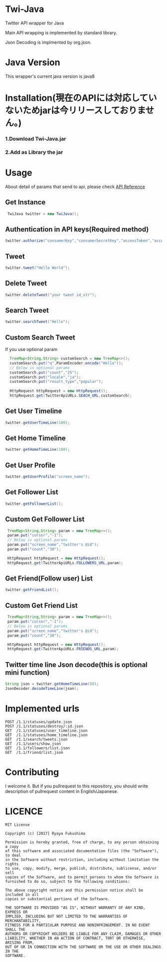 # Twi-Java
Twitter API wrapper for Java

Main API wrapping is implemented by standard library. 

Json Decoding is implmented by org.json.

# Java Version
This wrapper's current java version is java8
# Installation(現在のAPIには対応していないためjarは今リリースしておりません。)
### 1.Download Twi-Java.jar 
### 2.Add as Library the jar
# Usage
About detail of params that send to api, please check [API Reference](https://developer.twitter.com)
## Get Instance
```java
 TwiJava twitter = new TwiJava();
```
## Authentication in API keys(Required method)
```java
twitter.authorize("consumerKey","consumerSecretKey","accessToken","accessTokenSecret");
```
## Tweet
```java
twitter.tweet("Hello World");
```
## Delete Tweet
```java
twitter.deleteTweet("your tweet id_str");
```
## Search Tweet
```java
twitter.searchTweet("Hello");
```
## Custom Search Tweet
If you use optional param
```java
  TreeMap<String,String> customSearch = new TreeMap<>();
  customSearch.put("q",ParamEncoder.encode("Hello"));
  // Below is optional params
  customSearch.put("count","25");
  customSearch.put("locale","ja");
  customSearch.put("result_type","popular");
       
  HttpRequest httpRequest = new HttpRequest();
  httpRequest.get(TwitterApiURLs.SEACH_URL,customSearch);
```
## Get User Timeline
```java
twitter.getUserTimeLine(100); 
```
## Get Home Timeline
```java
twitter.getHomeTimeLine(100);
```
## Get User Profile
```java
twitter.getUserProfile("screen_name");
```
## Get Follower List
```java
twitter.getFollowerList();
```
## Custom Get Follower List
```java
 TreeMap<String,String> param = new TreeMap<>();
 param.put("cursor","-1");
 // Below is optional params
 param.put("screen_name","twitter's @id");
 param.put("count","30");

 HttpRequest httpRequest = new HttpRequest();
 httpRequest.get(TwitterApiURLs.FOLLOWERS_URL,param);
```
## Get Friend(Follow user) List
```java
twitter.getFriendList();
```
## Custom Get Friend List
```java
 TreeMap<String,String> param = new TreeMap<>();
 param.put("cursor","-1");
 // Below is optional params
 param.put("screen_name","twitter's @id");
 param.put("count","30");

 HttpRequest httpRequest = new HttpRequest();
 httpRequest.get(TwitterApiURLs.FRIENDS_URL,param);
``` 
## Twitter time line Json decode(this is optional mini function)
```java
String json = twitter.getHomeTimeLine(50);
JsonDecoder.decodeTimeLine(json);
```
# Implemented urls

````
POST /1.1/statuses/update.json
POST /1.1/statuses/destroy/:id.json
GET  /1.1/statuses/user_timeline.json
GET  /1.1/statuses/home_timeline.json
GET  /1.1/search/tweets.json
GET  /1.1/users/show.json
GET  /1.1/followers/list.json
GET  /1.1/friend/list.json
````
# Contributing
I welcome it. But if you pullrequest to this repository, you should write description of pullrequest content in English/Japanese.
# LICENCE
```
MIT License

Copyright (c) [2017] Ryoya Fukushima

Permission is hereby granted, free of charge, to any person obtaining a copy
of this software and associated documentation files (the "Software"), to deal
in the Software without restriction, including without limitation the rights
to use, copy, modify, merge, publish, distribute, sublicense, and/or sell
copies of the Software, and to permit persons to whom the Software is
furnished to do so, subject to the following conditions:

The above copyright notice and this permission notice shall be included in all
copies or substantial portions of the Software.

THE SOFTWARE IS PROVIDED "AS IS", WITHOUT WARRANTY OF ANY KIND, EXPRESS OR
IMPLIED, INCLUDING BUT NOT LIMITED TO THE WARRANTIES OF MERCHANTABILITY,
FITNESS FOR A PARTICULAR PURPOSE AND NONINFRINGEMENT. IN NO EVENT SHALL THE
AUTHORS OR COPYRIGHT HOLDERS BE LIABLE FOR ANY CLAIM, DAMAGES OR OTHER
LIABILITY, WHETHER IN AN ACTION OF CONTRACT, TORT OR OTHERWISE, ARISING FROM,
OUT OF OR IN CONNECTION WITH THE SOFTWARE OR THE USE OR OTHER DEALINGS IN THE
SOFTWARE.
```
